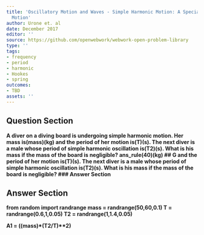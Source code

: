 ```yaml
---
title: 'Oscillatory Motion and Waves - Simple Harmonic Motion: A Special Periodic
  Motion'
author: Urone et. al
date: December 2017
editor: ''
source: https://github.com/openwebwork/webwork-open-problem-library
type: ''
tags:
- frequency
- period
- harmonic
- Hookes
- spring
outcomes:
- TBD
assets: ''
---
```


## Question Section 

<b>
A diver on a diving board is undergoing simple harmonic motion. Her mass is(mass)(kg) and the period of her motion is(T)(s). The next diver is a male whose period of simple harmonic oscillation is(T2)(s). What is his mass if the mass of the board is negligible?
ans_rule(40)(kg)
## G
and the period of her motion is(T)(s). The next diver is a male whose period of simple harmonic oscillation is(T2)(s). What is his mass if the mass of the board is negligible?
### Answer Section


## Answer Section

from random import randrange
mass = randrange(50,60,0.1)
T = randrange(0.6,1,0.05)
T2 = randrange(1,1.4,0.05)

A1 = ((mass)*(T2/T)**2)